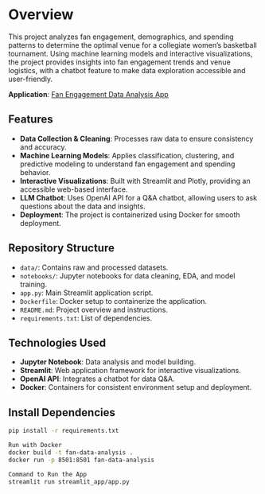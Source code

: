 # Overview
This project analyzes fan engagement, demographics, and spending patterns to determine the optimal venue for a collegiate women’s basketball tournament. Using machine learning models and interactive visualizations, the project provides insights into fan engagement trends and venue logistics, with a chatbot feature to make data exploration accessible and user-friendly.

**Application**: [Fan Engagement Data Analysis App]([https://kagr-fan-engagement-data-analysis-tv8a3aqztwsfjntmasqw34.streamlit.app](https://kagr-fan-engagement-data-analysis-tv8a3aqztwsfjntmasqw34.streamlit.app/)/)

## Features
- **Data Collection & Cleaning**: Processes raw data to ensure consistency and accuracy.
- **Machine Learning Models**: Applies classification, clustering, and predictive modeling to understand fan engagement and spending behavior.
- **Interactive Visualizations**: Built with Streamlit and Plotly, providing an accessible web-based interface.
- **LLM Chatbot**: Uses OpenAI API for a Q&A chatbot, allowing users to ask questions about the data and insights.
- **Deployment**: The project is containerized using Docker for smooth deployment.

## Repository Structure
- `data/`: Contains raw and processed datasets.
- `notebooks/`: Jupyter notebooks for data cleaning, EDA, and model training.
- `app.py`: Main Streamlit application script.
- `Dockerfile`: Docker setup to containerize the application.
- `README.md`: Project overview and instructions.
- `requirements.txt`: List of dependencies.

## Technologies Used
- **Jupyter Notebook**: Data analysis and model building.
- **Streamlit**: Web application framework for interactive visualizations.
- **OpenAI API**: Integrates a chatbot for data Q&A.
- **Docker**: Containers for consistent environment setup and deployment.

## Install Dependencies
```bash
pip install -r requirements.txt

Run with Docker
docker build -t fan-data-analysis .
docker run -p 8501:8501 fan-data-analysis

Command to Run the App
streamlit run streamlit_app/app.py
